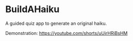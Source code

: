 # BuildAHaiku

A guided quiz app to generate an original haiku.   
  
Demonstration: https://youtube.com/shorts/uUirHRiBsHM 
